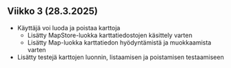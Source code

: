 ## Viikko 3 (28.3.2025)
- Käyttäjä voi luoda ja poistaa karttoja
    - Lisätty MapStore-luokka karttatiedostojen käsittely varten
    - Lisätty Map-luokka karttatiedon hyödyntämistä ja muokkaamista varten
- Lisätty testejä karttojen luonnin, listaamisen ja poistamisen testaamiseen